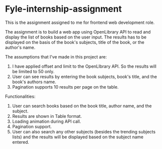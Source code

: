 # Fyle-internship-assignment
This is the assignment assigned to me for frontend web development role. 

The assignment is to build a web app using OpenLibrary API to read and display the list of books based on the user input. The results has to be displayed on the basis of the book's subjects, title of the book, or the author's name.

The assumptions that I've made in this project are: 

1. I have applied offset and limit to the OpenLIbrary API. So the results will be limited to 50 only.
2. User can see results by entering the book subjects, book's title, and the book's authors name.
3. Pagination supports 10 results per page on the table.

Functionalities: 

1. User can search books based on the book title, author name, and the subject.
2. Results are shown in Table format.
3. Loading animation during API call.
4. Pagination support.
5. User can also search any other subjects (besides the trending subjects lists) and the results will be displayed based on the subject name entered.
